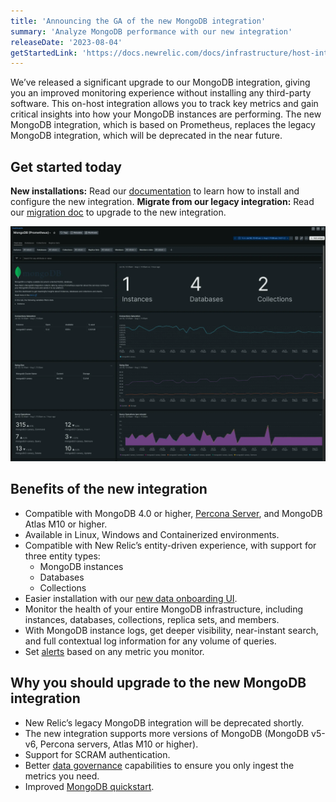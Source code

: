 ```yaml
---
title: 'Announcing the GA of the new MongoDB integration'
summary: 'Analyze MongoDB performance with our new integration'
releaseDate: '2023-08-04'
getStartedLink: 'https://docs.newrelic.com/docs/infrastructure/host-integrations/host-integrations-list/mongodb/mongodb-monitoring-integration-new/'
---
```


We’ve released a significant upgrade to our MongoDB integration, giving you an improved monitoring experience without installing any third-party software. 
This on-host integration allows you to track key metrics and gain critical insights into how your MongoDB instances are performing. 
The new MongoDB integration, which is based on Prometheus, replaces the legacy MongoDB integration, which will be deprecated in the near future.

## Get started today

**New installations:** Read our [documentation](https://docs.newrelic.com/docs/infrastructure/host-integrations/host-integrations-list/mongodb/mongodb-monitoring-integration-new/) to learn how to install and configure the new integration.
**Migrate from our legacy integration:** Read our [migration doc](https://docs.newrelic.com/docs/infrastructure/host-integrations/host-integrations-list/mongodb/mongodb-migration-guide/) to upgrade to the new integration.

![MongoDB dashboard](./images/whats-new-08-04-mongodb.webp "MongoDB dashboard")

## Benefits of the new integration

* Compatible with MongoDB 4.0 or higher, [Percona Server](https://www.percona.com/software/mongodb/percona-server-for-mongodb), and MongoDB Atlas M10 or higher.
* Available in Linux, Windows and Containerized environments.
* Compatible with New Relic’s entity-driven experience, with support for three entity types:
    * MongoDB instances
    * Databases 
    * Collections 
* Easier installation with our [new data onboarding UI](https://docs.newrelic.com/whats-new/2022/07/whats-new-07-14-add-data/).
* Monitor the health of your entire MongoDB infrastructure, including instances, databases, collections, replica sets, and members.
* With MongoDB instance logs, get deeper visibility, near-instant search, and full contextual log information for any volume of queries.
* Set [alerts](https://docs.newrelic.com/docs/alerts-applied-intelligence/overview/) based on any metric you monitor.

## Why you should upgrade to the new MongoDB integration

* New Relic’s legacy MongoDB integration will be deprecated shortly.
* The new integration supports more versions of MongoDB (MongoDB v5-v6, Percona servers, Atlas M10 or higher).
* Support for SCRAM authentication.
* Better [data governance](https://docs.newrelic.com/docs/infrastructure/host-integrations/host-integrations-list/mongodb/mongodb-monitoring-integration-new/#instance-settings) capabilities to ensure you only ingest the metrics you need.
* Improved [MongoDB quickstart](https://newrelic.com/instant-observability/mongodb-prometheus).